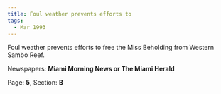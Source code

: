 ```yaml
---  
title: Foul weather prevents efforts to  
tags:  
  - Mar 1993  
---  
```

  
Foul weather prevents efforts to free the Miss Beholding from Western Sambo Reef.  
  
Newspapers: **Miami Morning News or The Miami Herald**  
  
Page: **5**, Section: **B** 
